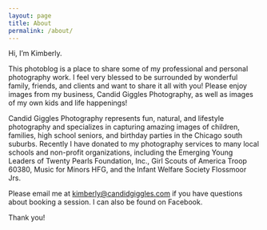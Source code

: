 ```yaml
---
layout: page
title: About
permalink: /about/
---
```

Hi, I’m Kimberly.

This photoblog is a place to share some of my professional and personal photography work. I feel very blessed to be surrounded by wonderful family, friends, and clients and want to share it all with you! Please enjoy images from my business, Candid Giggles Photography, as well as images of my own kids and life happenings!

Candid Giggles Photography represents fun, natural, and lifestyle photography and specializes in capturing amazing images of children, families, high school seniors, and birthday parties in the Chicago south suburbs. Recently I have donated to my photography services to many local schools and non-profit organizations, including the Emerging Young Leaders of Twenty Pearls Foundation, Inc., Girl Scouts of America Troop 60380, Music for Minors HFG, and the Infant Welfare Society Flossmoor Jrs.

Please email me at kimberly@candidgiggles.com if you have questions about booking a session. I can also be found on Facebook.

Thank you!
